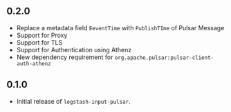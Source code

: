 ## 0.2.0
  - Replace a metadata field `EeventTime` with `PublishTIme` of Pulsar Message
  - Support for Proxy
  - Support for TLS
  - Support for Authentication using Athenz
  - New dependency requirement for `org.apache.pulsar:pulsar-client-auth-athenz`

## 0.1.0
  - Initial release of `logstash-input-pulsar`.
